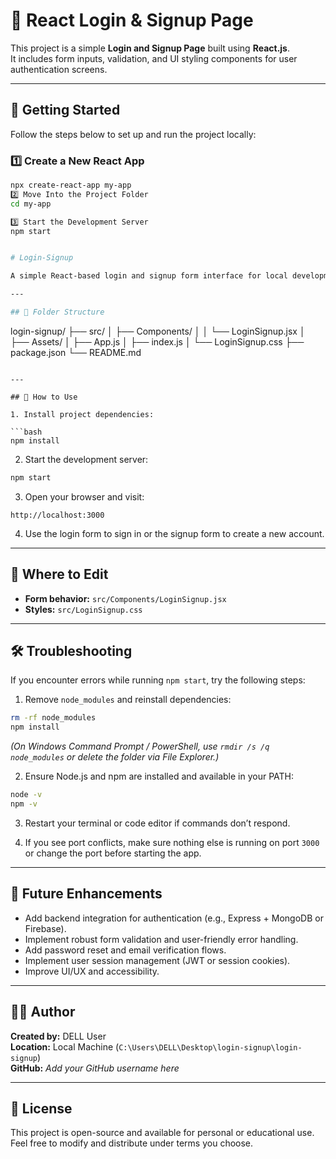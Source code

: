 
# 🔐 React Login & Signup Page

This project is a simple **Login and Signup Page** built using **React.js**.  
It includes form inputs, validation, and UI styling components for user authentication screens.

---

## 🚀 Getting Started

Follow the steps below to set up and run the project locally:

### 1️⃣ Create a New React App
```bash
npx create-react-app my-app
2️⃣ Move Into the Project Folder
cd my-app

3️⃣ Start the Development Server
npm start


# Login-Signup

A simple React-based login and signup form interface for local development and learning.

---

## 📁 Folder Structure

```
login-signup/
├── src/
│   ├── Components/
│   │   └── LoginSignup.jsx
│   ├── Assets/
│   ├── App.js
│   ├── index.js
│   └── LoginSignup.css
├── package.json
└── README.md
```

---

## 🧭 How to Use

1. Install project dependencies:

```bash
npm install
```

2. Start the development server:

```bash
npm start
```

3. Open your browser and visit:

```
http://localhost:3000
```

4. Use the login form to sign in or the signup form to create a new account.

---

## 🔧 Where to Edit

- **Form behavior:** `src/Components/LoginSignup.jsx`  
- **Styles:** `src/LoginSignup.css`

---

## 🛠️ Troubleshooting

If you encounter errors while running `npm start`, try the following steps:

1. Remove `node_modules` and reinstall dependencies:

```bash
rm -rf node_modules
npm install
```

*(On Windows Command Prompt / PowerShell, use `rmdir /s /q node_modules` or delete the folder via File Explorer.)*

2. Ensure Node.js and npm are installed and available in your PATH:

```bash
node -v
npm -v
```

3. Restart your terminal or code editor if commands don’t respond.

4. If you see port conflicts, make sure nothing else is running on port `3000` or change the port before starting the app.

---

## 🌟 Future Enhancements

- Add backend integration for authentication (e.g., Express + MongoDB or Firebase).
- Implement robust form validation and user-friendly error handling.
- Add password reset and email verification flows.
- Implement user session management (JWT or session cookies).
- Improve UI/UX and accessibility.

---

## 👩‍💻 Author

**Created by:** DELL User  
**Location:** Local Machine (`C:\Users\DELL\Desktop\login-signup\login-signup`)  
**GitHub:** _Add your GitHub username here_

---

## 📜 License

This project is open-source and available for personal or educational use.  
Feel free to modify and distribute under terms you choose.

